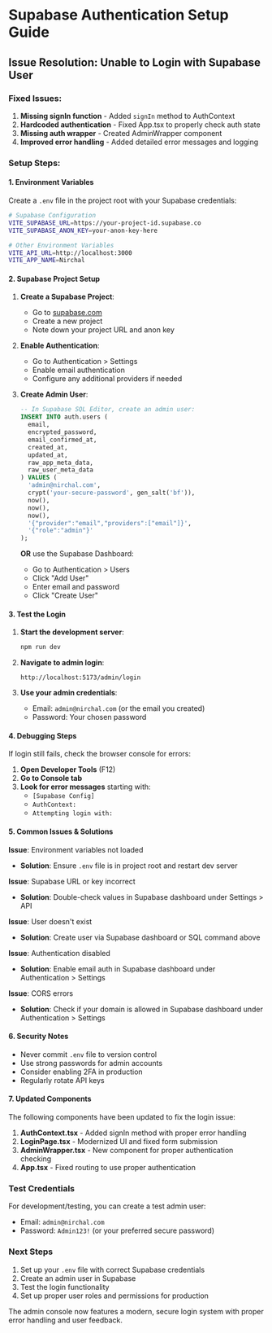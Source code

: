 # Supabase Authentication Setup Guide

## Issue Resolution: Unable to Login with Supabase User

### Fixed Issues:
1. **Missing signIn function** - Added `signIn` method to AuthContext
2. **Hardcoded authentication** - Fixed App.tsx to properly check auth state
3. **Missing auth wrapper** - Created AdminWrapper component
4. **Improved error handling** - Added detailed error messages and logging

### Setup Steps:

#### 1. Environment Variables
Create a `.env` file in the project root with your Supabase credentials:

```bash
# Supabase Configuration
VITE_SUPABASE_URL=https://your-project-id.supabase.co
VITE_SUPABASE_ANON_KEY=your-anon-key-here

# Other Environment Variables
VITE_API_URL=http://localhost:3000
VITE_APP_NAME=Nirchal
```

#### 2. Supabase Project Setup

1. **Create a Supabase Project**:
   - Go to [supabase.com](https://supabase.com)
   - Create a new project
   - Note down your project URL and anon key

2. **Enable Authentication**:
   - Go to Authentication > Settings
   - Enable email authentication
   - Configure any additional providers if needed

3. **Create Admin User**:
   ```sql
   -- In Supabase SQL Editor, create an admin user:
   INSERT INTO auth.users (
     email,
     encrypted_password,
     email_confirmed_at,
     created_at,
     updated_at,
     raw_app_meta_data,
     raw_user_meta_data
   ) VALUES (
     'admin@nirchal.com',
     crypt('your-secure-password', gen_salt('bf')),
     now(),
     now(),
     now(),
     '{"provider":"email","providers":["email"]}',
     '{"role":"admin"}'
   );
   ```

   **OR** use the Supabase Dashboard:
   - Go to Authentication > Users
   - Click "Add User"
   - Enter email and password
   - Click "Create User"

#### 3. Test the Login

1. **Start the development server**:
   ```bash
   npm run dev
   ```

2. **Navigate to admin login**:
   ```
   http://localhost:5173/admin/login
   ```

3. **Use your admin credentials**:
   - Email: `admin@nirchal.com` (or the email you created)
   - Password: Your chosen password

#### 4. Debugging Steps

If login still fails, check the browser console for errors:

1. **Open Developer Tools** (F12)
2. **Go to Console tab**
3. **Look for error messages** starting with:
   - `[Supabase Config]`
   - `AuthContext:`
   - `Attempting login with:`

#### 5. Common Issues & Solutions

**Issue**: Environment variables not loaded
- **Solution**: Ensure `.env` file is in project root and restart dev server

**Issue**: Supabase URL or key incorrect
- **Solution**: Double-check values in Supabase dashboard under Settings > API

**Issue**: User doesn't exist
- **Solution**: Create user via Supabase dashboard or SQL command above

**Issue**: Authentication disabled
- **Solution**: Enable email auth in Supabase dashboard under Authentication > Settings

**Issue**: CORS errors
- **Solution**: Check if your domain is allowed in Supabase dashboard under Authentication > Settings

#### 6. Security Notes

- Never commit `.env` file to version control
- Use strong passwords for admin accounts
- Consider enabling 2FA in production
- Regularly rotate API keys

#### 7. Updated Components

The following components have been updated to fix the login issue:

1. **AuthContext.tsx** - Added signIn method with proper error handling
2. **LoginPage.tsx** - Modernized UI and fixed form submission
3. **AdminWrapper.tsx** - New component for proper authentication checking
4. **App.tsx** - Fixed routing to use proper authentication

### Test Credentials

For development/testing, you can create a test admin user:
- Email: `admin@nirchal.com`
- Password: `Admin123!` (or your preferred secure password)

### Next Steps

1. Set up your `.env` file with correct Supabase credentials
2. Create an admin user in Supabase
3. Test the login functionality
4. Set up proper user roles and permissions for production

The admin console now features a modern, secure login system with proper error handling and user feedback.
